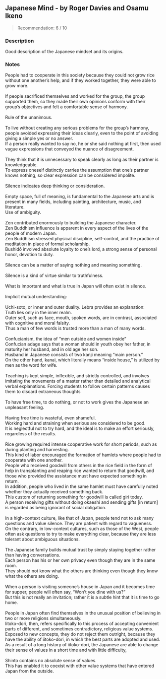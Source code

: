 ## Japanese Mind - by Roger Davies and Osamu Ikeno
> Recommendation: 6 / 10
    
### Description
Good description of the Japanese mindset and its origins.
    
### Notes
People had to cooperate in this society because they could not grow rice without one another’s help, and if they worked together, they were able to grow more.<br>
<br>
If people sacrificed themselves and worked for the group, the group supported them, so they made their own opinions conform with their group’s objectives and felt a comfortable sense of harmony.<br>
<br>
Rule of the unanimous.<br>
<br>
To live without creating any serious problems for the group’s harmony, people avoided expressing their ideas clearly, even to the point of avoiding giving a simple yes or no answer.<br>
If a person really wanted to say no, he or she said nothing at first, then used vague expressions that conveyed the nuance of disagreement.<br>
<br>
They think that it is unnecessary to speak clearly as long as their partner is knowledgeable.<br>
To express oneself distinctly carries the assumption that one’s partner knows nothing, so clear expression can be considered impolite.<br>
<br>
Silence indicates deep thinking or consideration.<br>
<br>
Empty space, full of meaning, is fundamental to the Japanese arts and is present in many fields, including painting, architecture, music, and literature.<br>
Use of ambiguity.<br>
<br>
Zen contributed enormously to building the Japanese character.<br>
Zen Buddhism influence is apparent in every aspect of the lives of the people of modern Japan.<br>
Zen Buddhism stressed physical discipline, self-control, and the practice of meditation in place of formal scholarship.<br>
Bushidō involved absolute loyalty to one’s lord, a strong sense of personal honor, devotion to duty.<br>
<br>
Silence can be a matter of saying nothing and meaning something.<br>
<br>
Silence is a kind of virtue similar to truthfulness.<br>
<br>
What is important and what is true in Japan will often exist in silence.<br>
<br>
Implicit mutual understanding:<br>
<br>
Uchi-soto, or inner and outer duality. Lebra provides an explanation:<br>
Truth lies only in the inner realm.<br>
Outer self, such as face, mouth, spoken words, are in contrast, associated with cognitive and moral falsity.<br>
Thus a man of few words is trusted more than a man of many words.<br>
<br>
Confucianism, the idea of “men outside and women inside”<br>
Confucian adage says that a woman should in youth obey her father, in maturity her husband, and in old age her son.<br>
Husband in Japanese consists of two kanji meaning “main person.”<br>
On the other hand, kanai, which literally means “inside house,” is utilized by men as the word for wife.<br>
<br>
Teaching is kept simple, inflexible, and strictly controlled, and involves imitating the movements of a master rather than detailed and analytical verbal explanations. Forcing students to follow certain patterns causes them to discard extraneous thoughts<br>
<br>
To have free time, to do nothing, or not to work gives the Japanese an unpleasant feeling.<br>
<br>
Having free time is wasteful, even shameful.<br>
Working hard and straining when serious are considered to be good.<br>
It is neglectful not to try hard, and the ideal is to make an effort seriously, regardless of the results.<br>
<br>
Rice growing required intense cooperative work for short periods, such as during planting and harvesting.<br>
This kind of labor encouraged the formation of hamlets where people had to cooperate with one another.<br>
People who received goodwill from others in the rice field in the form of help in transplanting and reaping rice wanted to return that goodwill, and those who provided the assistance must have expected something in return.<br>
In addition, people who lived in the same hamlet must have carefully noted whether they actually received something back.<br>
This custom of returning something for goodwill is called giri today.<br>
A person receiving gifts without doing okaeshi and sending gifts [in return] is regarded as being ignorant of social obligation.<br>
<br>
In a high-context culture, like that of Japan, people tend not to ask many questions and value silence. They are patient with regard to vagueness.<br>
On the contrary, in low-context cultures, such as those of the West, people often ask questions to try to make everything clear, because they are less tolerant about ambiguous situations.<br>
<br>
The Japanese family builds mutual trust by simply staying together rather than having conversations.<br>
Each person has his or her own privacy even though they are in the same room.<br>
They should not know what the others are thinking even though they know what the others are doing.<br>
<br>
When a person is visiting someone’s house in Japan and it becomes time for supper, people will often say, “Won’t you dine with us?”<br>
But this is not really an invitation; rather it is a subtle hint that it is time to go home.<br>
<br>
People in Japan often find themselves in the unusual position of believing in two or more religions simultaneously.<br>
Iitoko-dori, then, refers specifically to this process of accepting convenient parts of different, and sometimes contradictory, religious value systems.<br>
Exposed to new concepts, they do not reject them outright, because they have the ability of iitoko-dori, in which the best parts are adopted and used.<br>
As a result of a long history of iitoko-dori, the Japanese are able to change their sense of values in a short time and with little difficulty,<br>
<br>
Shinto contains no absolute sense of values.<br>
This has enabled it to coexist with other value systems that have entered Japan from the outside.
